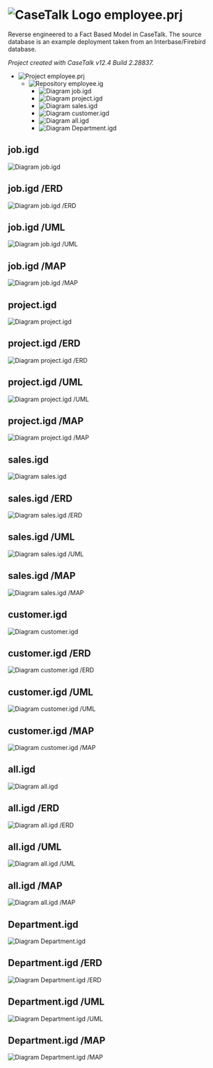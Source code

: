 ﻿# ![CaseTalk Logo](https://www.casetalk.com/images/icons/casetalk.png) employee.prj
Reverse engineered to a Fact Based Model in CaseTalk.
The source database is an example deployment taken from an Interbase/Firebird database.

*Project created with CaseTalk v12.4 Build 2.28837.*

* ![Project](https://www.casetalk.com/images/icons/prj.png) employee.prj
  * ![Repository](https://www.casetalk.com/images/icons/ig.png) employee.ig
    * ![Diagram](https://www.casetalk.com/images/icons/igd.png) job.igd
    * ![Diagram](https://www.casetalk.com/images/icons/igd.png) project.igd
    * ![Diagram](https://www.casetalk.com/images/icons/igd.png) sales.igd
    * ![Diagram](https://www.casetalk.com/images/icons/igd.png) customer.igd
    * ![Diagram](https://www.casetalk.com/images/icons/igd.png) all.igd
    * ![Diagram](https://www.casetalk.com/images/icons/igd.png) Department.igd
## job.igd
![Diagram job.igd](job.png)
## job.igd /ERD
![Diagram job.igd /ERD](job.erd.png)
## job.igd /UML
![Diagram job.igd /UML](job.uml.png)
## job.igd /MAP
![Diagram job.igd /MAP](job.map.png)
## project.igd
![Diagram project.igd](project.png)
## project.igd /ERD
![Diagram project.igd /ERD](project.erd.png)
## project.igd /UML
![Diagram project.igd /UML](project.uml.png)
## project.igd /MAP
![Diagram project.igd /MAP](project.map.png)
## sales.igd
![Diagram sales.igd](sales.png)
## sales.igd /ERD
![Diagram sales.igd /ERD](sales.erd.png)
## sales.igd /UML
![Diagram sales.igd /UML](sales.uml.png)
## sales.igd /MAP
![Diagram sales.igd /MAP](sales.map.png)
## customer.igd
![Diagram customer.igd](customer.png)
## customer.igd /ERD
![Diagram customer.igd /ERD](customer.erd.png)
## customer.igd /UML
![Diagram customer.igd /UML](customer.uml.png)
## customer.igd /MAP
![Diagram customer.igd /MAP](customer.map.png)
## all.igd
![Diagram all.igd](all.png)
## all.igd /ERD
![Diagram all.igd /ERD](all.erd.png)
## all.igd /UML
![Diagram all.igd /UML](all.uml.png)
## all.igd /MAP
![Diagram all.igd /MAP](all.map.png)
## Department.igd
![Diagram Department.igd](Department.png)
## Department.igd /ERD
![Diagram Department.igd /ERD](Department.erd.png)
## Department.igd /UML
![Diagram Department.igd /UML](Department.uml.png)
## Department.igd /MAP
![Diagram Department.igd /MAP](Department.map.png)
